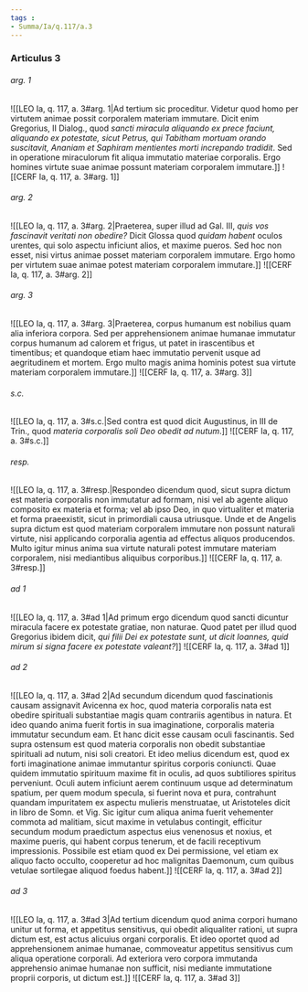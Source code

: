 ```yaml
---
tags : 
- Summa/Ia/q.117/a.3
---
```


### Articulus 3

###### arg. 1
![[LEO Ia, q. 117, a. 3#arg. 1|Ad tertium sic proceditur. Videtur quod homo per virtutem animae possit corporalem materiam immutare. Dicit enim Gregorius, II Dialog., quod *sancti miracula aliquando ex prece faciunt, aliquando ex potestate, sicut Petrus, qui Tabitham mortuam orando suscitavit, Ananiam et Saphiram mentientes morti increpando tradidit*. Sed in operatione miraculorum fit aliqua immutatio materiae corporalis. Ergo homines virtute suae animae possunt materiam corporalem immutare.]]
![[CERF Ia, q. 117, a. 3#arg. 1]]

###### arg. 2
![[LEO Ia, q. 117, a. 3#arg. 2|Praeterea, super illud ad Gal. III, *quis vos fascinavit veritati non obedire?* Dicit Glossa quod *quidam habent* oculos urentes, qui solo aspectu inficiunt alios, et maxime pueros. Sed hoc non esset, nisi virtus animae posset materiam corporalem immutare. Ergo homo per virtutem suae animae potest materiam corporalem immutare.]]
![[CERF Ia, q. 117, a. 3#arg. 2]]

###### arg. 3
![[LEO Ia, q. 117, a. 3#arg. 3|Praeterea, corpus humanum est nobilius quam alia inferiora corpora. Sed per apprehensionem animae humanae immutatur corpus humanum ad calorem et frigus, ut patet in irascentibus et timentibus; et quandoque etiam haec immutatio pervenit usque ad aegritudinem et mortem. Ergo multo magis anima hominis potest sua virtute materiam corporalem immutare.]]
![[CERF Ia, q. 117, a. 3#arg. 3]]

###### s.c.
![[LEO Ia, q. 117, a. 3#s.c.|Sed contra est quod dicit Augustinus, in III de Trin., quod *materia corporalis soli Deo obedit ad nutum*.]]
![[CERF Ia, q. 117, a. 3#s.c.]]

###### resp.
![[LEO Ia, q. 117, a. 3#resp.|Respondeo dicendum quod, sicut supra dictum est materia corporalis non immutatur ad formam, nisi vel ab agente aliquo composito ex materia et forma; vel ab ipso Deo, in quo virtualiter et materia et forma praeexistit, sicut in primordiali causa utriusque. Unde et de Angelis supra dictum est quod materiam corporalem immutare non possunt naturali virtute, nisi applicando corporalia agentia ad effectus aliquos producendos. Multo igitur minus anima sua virtute naturali potest immutare materiam corporalem, nisi mediantibus aliquibus corporibus.]]
![[CERF Ia, q. 117, a. 3#resp.]]

###### ad 1
![[LEO Ia, q. 117, a. 3#ad 1|Ad primum ergo dicendum quod sancti dicuntur miracula facere ex potestate gratiae, non naturae. Quod patet per illud quod Gregorius ibidem dicit, *qui filii Dei ex potestate sunt, ut dicit Ioannes, quid mirum si signa facere ex potestate valeant?*]]
![[CERF Ia, q. 117, a. 3#ad 1]]

###### ad 2
![[LEO Ia, q. 117, a. 3#ad 2|Ad secundum dicendum quod fascinationis causam assignavit Avicenna ex hoc, quod materia corporalis nata est obedire spirituali substantiae magis quam contrariis agentibus in natura. Et ideo quando anima fuerit fortis in sua imaginatione, corporalis materia immutatur secundum eam. Et hanc dicit esse causam oculi fascinantis. Sed supra ostensum est quod materia corporalis non obedit substantiae spirituali ad nutum, nisi soli creatori. Et ideo melius dicendum est, quod ex forti imaginatione animae immutantur spiritus corporis coniuncti. Quae quidem immutatio spirituum maxime fit in oculis, ad quos subtiliores spiritus perveniunt. Oculi autem inficiunt aerem continuum usque ad determinatum spatium, per quem modum specula, si fuerint nova et pura, contrahunt quandam impuritatem ex aspectu mulieris menstruatae, ut Aristoteles dicit in libro de Somn. et Vig. Sic igitur cum aliqua anima fuerit vehementer commota ad malitiam, sicut maxime in vetulabus contingit, efficitur secundum modum praedictum aspectus eius venenosus et noxius, et maxime pueris, qui habent corpus tenerum, et de facili receptivum impressionis. Possibile est etiam quod ex Dei permissione, vel etiam ex aliquo facto occulto, cooperetur ad hoc malignitas Daemonum, cum quibus vetulae sortilegae aliquod foedus habent.]]
![[CERF Ia, q. 117, a. 3#ad 2]]

###### ad 3
![[LEO Ia, q. 117, a. 3#ad 3|Ad tertium dicendum quod anima corpori humano unitur ut forma, et appetitus sensitivus, qui obedit aliqualiter rationi, ut supra dictum est, est actus alicuius organi corporalis. Et ideo oportet quod ad apprehensionem animae humanae, commoveatur appetitus sensitivus cum aliqua operatione corporali. Ad exteriora vero corpora immutanda apprehensio animae humanae non sufficit, nisi mediante immutatione proprii corporis, ut dictum est.]]
![[CERF Ia, q. 117, a. 3#ad 3]]

